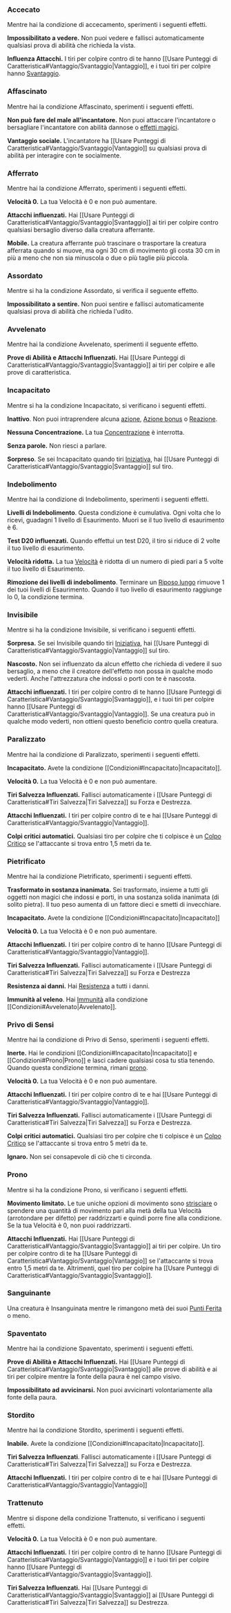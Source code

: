 ### Accecato
Mentre hai la condizione di accecamento, sperimenti i seguenti effetti.

**Impossibilitato a vedere.** Non puoi vedere e fallisci automaticamente qualsiasi prova di abilità che richieda la vista.

**Influenza Attacchi.** I tiri per colpire contro di te hanno [[Usare Punteggi di Caratteristica#Vantaggio/Svantaggio|Vantaggio]], e i tuoi tiri per colpire hanno [Svantaggio](https://5e.tools/variantrules.html#disadvantage_xphb).

### Affascinato
Mentre hai la condizione Affascinato, sperimenti i seguenti effetti.

**Non può fare del male all'incantatore.** Non puoi attaccare l'incantatore o bersagliare l'incantatore con abilità dannose o [effetti magici](https://5e.tools/variantrules.html#magical%20effect_xphb).

**Vantaggio sociale.** L'incantatore ha [[Usare Punteggi di Caratteristica#Vantaggio/Svantaggio|Vantaggio]] su qualsiasi prova di abilità per interagire con te socialmente.

### Afferrato
Mentre hai la condizione Afferrato, sperimenti i seguenti effetti.

**Velocità 0.** La tua Velocità è 0 e non può aumentare.

**Attacchi influenzati.** Hai [[Usare Punteggi di Caratteristica#Vantaggio/Svantaggio|Svantaggio]] ai tiri per colpire contro qualsiasi bersaglio diverso dalla creatura afferrante.

**Mobile.** La creatura afferrante può trascinare o trasportare la creatura afferrata quando si muove, ma ogni 30 cm di movimento gli costa 30 cm in più a meno che non sia minuscola o due o più taglie più piccola.

### Assordato
Mentre si ha la condizione Assordato, si verifica il seguente effetto.

**Impossibilitato a sentire.** Non puoi sentire e fallisci automaticamente qualsiasi prova di abilità che richieda l'udito.

### Avvelenato
Mentre hai la condizione Avvelenato, sperimenti il seguente effetto.

**Prove di Abilità e Attacchi Influenzati.** Hai [[Usare Punteggi di Caratteristica#Vantaggio/Svantaggio|Svantaggio]] ai tiri per colpire e alle prove di caratteristica.

### Incapacitato
Mentre si ha la condizione Incapacitato, si verificano i seguenti effetti.

**Inattivo**. Non puoi intraprendere alcuna [azione](https://5e.tools/variantrules.html#action_xphb), [Azione bonus](https://5e.tools/variantrules.html#bonus%20action_xphb) o [Reazione](https://5e.tools/variantrules.html#reaction_xphb).

**Nessuna Concentrazione.** La tua [Concentrazione](https://5e.tools/conditionsdiseases.html#concentration_xphb) è interrotta.

**Senza parole.** Non riesci a parlare.

**Sorpreso**. Se sei Incapacitato quando tiri [Iniziativa](https://5e.tools/variantrules.html#initiative_xphb), hai [[Usare Punteggi di Caratteristica#Vantaggio/Svantaggio|Svantaggio]] sul tiro.

### Indebolimento
Mentre hai la condizione di Indebolimento, sperimenti i seguenti effetti.

**Livelli di Indebolimento**. Questa condizione è cumulativa. Ogni volta che lo ricevi, guadagni 1 livello di Esaurimento. Muori se il tuo livello di esaurimento è 6.

**Test D20 influenzati.** Quando effettui un test D20, il tiro si riduce di 2 volte il tuo livello di esaurimento.

**Velocità ridotta.** La tua [Velocità](https://5e.tools/variantrules.html#speed_xphb) è ridotta di un numero di piedi pari a 5 volte il tuo livello di Esaurimento.

**Rimozione dei livelli di indebolimento**. Terminare un [Riposo lungo](https://5e.tools/variantrules.html#long%20rest_xphb) rimuove 1 dei tuoi livelli di Esaurimento. Quando il tuo livello di esaurimento raggiunge lo 0, la condizione termina.

### Invisibile
Mentre si ha la condizione Invisibile, si verificano i seguenti effetti.

**Sorpresa.** Se sei Invisibile quando tiri [Iniziativa](https://5e.tools/variantrules.html#initiative_xphb), hai [[Usare Punteggi di Caratteristica#Vantaggio/Svantaggio|Vantaggio]] sul tiro.

**Nascosto.** Non sei influenzato da alcun effetto che richieda di vedere il suo bersaglio, a meno che il creatore dell'effetto non possa in qualche modo vederti. Anche l'attrezzatura che indossi o porti con te è nascosta.

**Attacchi influenzati.** I tiri per colpire contro di te hanno [[Usare Punteggi di Caratteristica#Vantaggio/Svantaggio|Svantaggio]], e i tuoi tiri per colpire hanno [[Usare Punteggi di Caratteristica#Vantaggio/Svantaggio|Vantaggio]]. Se una creatura può in qualche modo vederti, non ottieni questo beneficio contro quella creatura.

### Paralizzato
Mentre hai la condizione di Paralizzato, sperimenti i seguenti effetti.

**Incapacitato.** Avete la condizione [[Condizioni#Incapacitato|Incapacitato]].

**Velocità 0.** La tua Velocità è 0 e non può aumentare.

**Tiri Salvezza Influenzati.** Fallisci automaticamente i [[Usare Punteggi di Caratteristica#Tiri Salvezza|Tiri Salvezza]] su Forza e Destrezza.

**Attacchi Influenzati.** I tiri per colpire contro di te e hai [[Usare Punteggi di Caratteristica#Vantaggio/Svantaggio|Vantaggio]].

**Colpi critici automatici.** Qualsiasi tiro per colpire che ti colpisce è un [Colpo Critico](https://5e.tools/variantrules.html#critical%20hit_xphb) se l'attaccante si trova entro 1,5 metri da te.

### Pietrificato
Mentre hai la condizione Pietrificato, sperimenti i seguenti effetti.

**Trasformato in sostanza inanimata.** Sei trasformato, insieme a tutti gli oggetti non magici che indossi e porti, in una sostanza solida inanimata (di solito pietra). Il tuo peso aumenta di un fattore dieci e smetti di invecchiare.

**Incapacitato.** Avete la condizione [[Condizioni#Incapacitato|Incapacitato]]

**Velocità 0.** La tua Velocità è 0 e non può aumentare.

**Attacchi Influenzati.** I tiri per colpire contro di te hanno [[Usare Punteggi di Caratteristica#Vantaggio/Svantaggio|Vantaggio]].

**Tiri Salvezza Influenzati.** Fallisci automaticamente i [[Usare Punteggi di Caratteristica#Tiri Salvezza|Tiri Salvezza]] su Forza e Destrezza

**Resistenza ai danni.** Hai [Resistenza](https://5e.tools/variantrules.html#resistance_xphb) a tutti i danni.

**Immunità al veleno**. Hai [Immunità](https://5e.tools/variantrules.html#immunity_xphb) alla condizione [[Condizioni#Avvelenato|Avvelenato]].

### Privo di Sensi
Mentre hai la condizione di Privo di Senso, sperimenti i seguenti effetti.

**Inerte.** Hai le condizioni [[Condizioni#Incapacitato|Incapacitato]] e [[Condizioni#Prono|Prono]] e lasci cadere qualsiasi cosa tu stia tenendo. Quando questa condizione termina, rimani [prono](https://5e.tools/conditionsdiseases.html#prone_xphb).

**Velocità 0.** La tua Velocità è 0 e non può aumentare.

**Attacchi Influenzati.** I tiri per colpire contro di te e hai [[Usare Punteggi di Caratteristica#Vantaggio/Svantaggio|Vantaggio]].

**Tiri Salvezza Influenzati.** Fallisci automaticamente i [[Usare Punteggi di Caratteristica#Tiri Salvezza|Tiri Salvezza]] su Forza e Destrezza.

**Colpi critici automatici.** Qualsiasi tiro per colpire che ti colpisce è un [Colpo Critico](https://5e.tools/variantrules.html#critical%20hit_xphb) se l'attaccante si trova entro 5 metri da te.

**Ignaro.** Non sei consapevole di ciò che ti circonda.

### Prono
Mentre si ha la condizione Prono, si verificano i seguenti effetti.

**Movimento limitato.** Le tue uniche opzioni di movimento sono [strisciare](https://5e.tools/variantrules.html#crawling_xphb) o spendere una quantità di movimento pari alla metà della tua Velocità (arrotondare per difetto) per raddrizzarti e quindi porre fine alla condizione. Se la tua Velocità è 0, non puoi raddrizzarti.

**Attacchi Influenzati.** Hai [[Usare Punteggi di Caratteristica#Vantaggio/Svantaggio|Svantaggio]] ai tiri per colpire. Un tiro per colpire contro di te ha [[Usare Punteggi di Caratteristica#Vantaggio/Svantaggio|Vantaggio]] se l'attaccante si trova entro 1,5 metri da te. Altrimenti, quel tiro per colpire ha [[Usare Punteggi di Caratteristica#Vantaggio/Svantaggio|Svantaggio]].

### Sanguinante
Una creatura è Insanguinata mentre le rimangono metà dei suoi [Punti Ferita](https://5e.tools/variantrules.html#hit%20points_xphb) o meno.

### Spaventato
Mentre hai la condizione Spaventato, sperimenti i seguenti effetti.

**Prove di Abilità e Attacchi Influenzati.** Hai [[Usare Punteggi di Caratteristica#Vantaggio/Svantaggio|Svantaggio]] alle prove di abilità e ai tiri per colpire mentre la fonte della paura è nel campo visivo.

**Impossibilitato ad avvicinarsi.** Non puoi avvicinarti volontariamente alla fonte della paura.

### Stordito
Mentre hai la condizione Stordito, sperimenti i seguenti effetti.

**Inabile.** Avete la condizione [[Condizioni#Incapacitato|Incapacitato]].

**Tiri Salvezza Influenzati**. Fallisci automaticamente i [[Usare Punteggi di Caratteristica#Tiri Salvezza|Tiri Salvezza]] su Forza e Destrezza.

**Attacchi Influenzati.** I tiri per colpire contro di te e hai [[Usare Punteggi di Caratteristica#Vantaggio/Svantaggio|Vantaggio]]

### Trattenuto
Mentre si dispone della condizione Trattenuto, si verificano i seguenti effetti.

**Velocità 0.** La tua Velocità  è 0 e non può aumentare.

**Attacchi Influenzati.** I tiri per colpire contro di te hanno [[Usare Punteggi di Caratteristica#Vantaggio/Svantaggio|Vantaggio]] e i tuoi tiri per colpire hanno [[Usare Punteggi di Caratteristica#Vantaggio/Svantaggio|Svantaggio]].

**Tiri Salvezza Influenzati.** Hai [[Usare Punteggi di Caratteristica#Vantaggio/Svantaggio|Svantaggio]] ai [[Usare Punteggi di Caratteristica#Tiri Salvezza|Tiri Salvezza]] su Destrezza.



